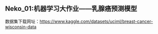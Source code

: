 ## Neko_01:机器学习大作业——乳腺癌预测模型
数据集下载网址：https://www.kaggle.com/datasets/uciml/breast-cancer-wisconsin-data
